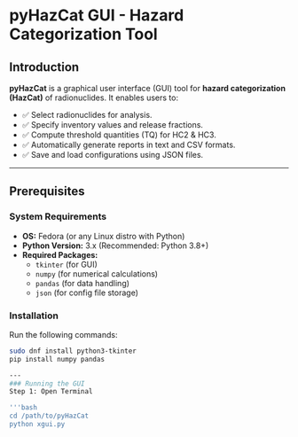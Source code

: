 # pyHazCat GUI - Hazard Categorization Tool

## Introduction
**pyHazCat** is a graphical user interface (GUI) tool for **hazard categorization (HazCat)** of radionuclides. It enables users to:
- ✅ Select radionuclides for analysis.
- ✅ Specify inventory values and release fractions.
- ✅ Compute threshold quantities (TQ) for HC2 & HC3.
- ✅ Automatically generate reports in text and CSV formats.
- ✅ Save and load configurations using JSON files.

---

## Prerequisites

### System Requirements
- **OS:** Fedora (or any Linux distro with Python)
- **Python Version:** 3.x (Recommended: Python 3.8+)
- **Required Packages:**  
  - `tkinter` (for GUI)  
  - `numpy` (for numerical calculations)  
  - `pandas` (for data handling)  
  - `json` (for config file storage)  

### Installation
Run the following commands:
```bash
sudo dnf install python3-tkinter
pip install numpy pandas

---
### Running the GUI
Step 1: Open Terminal

'''bash
cd /path/to/pyHazCat
python xgui.py



